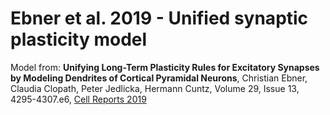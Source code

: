 # Ebner et al. 2019 - Unified synaptic plasticity model



Model from: **Unifying Long-Term Plasticity Rules for Excitatory Synapses by Modeling Dendrites of Cortical Pyramidal Neurons**, Christian Ebner, Claudia Clopath, Peter Jedlicka, Hermann Cuntz, Volume 29, Issue 13, 4295-4307.e6, [Cell Reports 2019](https://www.sciencedirect.com/science/article/pii/S2211124719315591)



